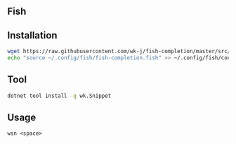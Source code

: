 ## Fish

## Installation

```bash
wget https://raw.githubusercontent.com/wk-j/fish-completion/master/src/fish-completion.fish --output-document ~/.config/fish/fish-completion.fish
echo "source ~/.config/fish/fish-completion.fish" >> ~/.config/fish/config.fish
```

## Tool

```bash
dotnet tool install -g wk.Snippet
```

## Usage

```fish
wsn <space>
```